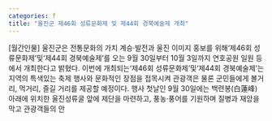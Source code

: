 ```yaml
---
categories: f
title: "울진군 제46회 성류문화제 및 제44회 경북예술제 개최"
---
```

[월간인물] 울진군은 전통문화의 가치 계승·발전과 울진 이미지 홍보를 위해‘제46회 성류문화제’및‘제44회 경북예술제’를 오는 9월 30일부터 10월 3일까지 연호공원 일원 등에서 개최한다고 밝혔다. 이번에 개최되는‘제46회 성류문화제’및‘제44회 경북예술제’는 지역의 특색있는 축제 행사와 문화적인 장점을 접목시켜 관광객은 물론 군민들에게 볼거리, 먹거리, 즐길 거리를 제공할 예정이다. 행사 첫날인 9월 30일에는 백련봉(白蓮峰) 아래에 위치한 울진성류굴 앞에 제단을 마련하고, 풍농·풍어를 기원하며 질병과 재앙을 막고 관광객들의 안